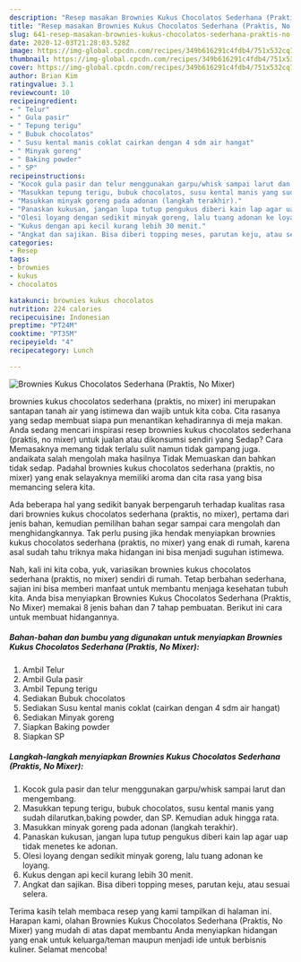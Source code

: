 ```yaml
---
description: "Resep masakan Brownies Kukus Chocolatos Sederhana (Praktis, No Mixer) | Langkah Membuat Brownies Kukus Chocolatos Sederhana (Praktis, No Mixer) Yang Lezat Sekali"
title: "Resep masakan Brownies Kukus Chocolatos Sederhana (Praktis, No Mixer) | Langkah Membuat Brownies Kukus Chocolatos Sederhana (Praktis, No Mixer) Yang Lezat Sekali"
slug: 641-resep-masakan-brownies-kukus-chocolatos-sederhana-praktis-no-mixer-langkah-membuat-brownies-kukus-chocolatos-sederhana-praktis-no-mixer-yang-lezat-sekali
date: 2020-12-03T21:28:03.528Z
image: https://img-global.cpcdn.com/recipes/349b616291c4fdb4/751x532cq70/brownies-kukus-chocolatos-sederhana-praktis-no-mixer-foto-resep-utama.jpg
thumbnail: https://img-global.cpcdn.com/recipes/349b616291c4fdb4/751x532cq70/brownies-kukus-chocolatos-sederhana-praktis-no-mixer-foto-resep-utama.jpg
cover: https://img-global.cpcdn.com/recipes/349b616291c4fdb4/751x532cq70/brownies-kukus-chocolatos-sederhana-praktis-no-mixer-foto-resep-utama.jpg
author: Brian Kim
ratingvalue: 3.1
reviewcount: 10
recipeingredient:
- " Telur"
- " Gula pasir"
- " Tepung terigu"
- " Bubuk chocolatos"
- " Susu kental manis coklat cairkan dengan 4 sdm air hangat"
- " Minyak goreng"
- " Baking powder"
- " SP"
recipeinstructions:
- "Kocok gula pasir dan telur menggunakan garpu/whisk sampai larut dan mengembang."
- "Masukkan tepung terigu, bubuk chocolatos, susu kental manis yang sudah dilarutkan,baking powder, dan SP. Kemudian aduk hingga rata."
- "Masukkan minyak goreng pada adonan (langkah terakhir)."
- "Panaskan kukusan, jangan lupa tutup pengukus diberi kain lap agar uap tidak menetes ke adonan."
- "Olesi loyang dengan sedikit minyak goreng, lalu tuang adonan ke loyang."
- "Kukus dengan api kecil kurang lebih 30 menit."
- "Angkat dan sajikan. Bisa diberi topping meses, parutan keju, atau sesuai selera."
categories:
- Resep
tags:
- brownies
- kukus
- chocolatos

katakunci: brownies kukus chocolatos 
nutrition: 224 calories
recipecuisine: Indonesian
preptime: "PT24M"
cooktime: "PT35M"
recipeyield: "4"
recipecategory: Lunch

---
```



![Brownies Kukus Chocolatos Sederhana (Praktis, No Mixer)](https://img-global.cpcdn.com/recipes/349b616291c4fdb4/751x532cq70/brownies-kukus-chocolatos-sederhana-praktis-no-mixer-foto-resep-utama.jpg)


brownies kukus chocolatos sederhana (praktis, no mixer) ini merupakan santapan tanah air yang istimewa dan wajib untuk kita coba. Cita rasanya yang sedap membuat siapa pun menantikan kehadirannya di meja makan.
Anda sedang mencari inspirasi resep brownies kukus chocolatos sederhana (praktis, no mixer) untuk jualan atau dikonsumsi sendiri yang Sedap? Cara Memasaknya memang tidak terlalu sulit namun tidak gampang juga. andaikata salah mengolah maka hasilnya Tidak Memuaskan dan bahkan tidak sedap. Padahal brownies kukus chocolatos sederhana (praktis, no mixer) yang enak selayaknya memiliki aroma dan cita rasa yang bisa memancing selera kita.



Ada beberapa hal yang sedikit banyak berpengaruh terhadap kualitas rasa dari brownies kukus chocolatos sederhana (praktis, no mixer), pertama dari jenis bahan, kemudian pemilihan bahan segar sampai cara mengolah dan menghidangkannya. Tak perlu pusing jika hendak menyiapkan brownies kukus chocolatos sederhana (praktis, no mixer) yang enak di rumah, karena asal sudah tahu triknya maka hidangan ini bisa menjadi suguhan istimewa.


Nah, kali ini kita coba, yuk, variasikan brownies kukus chocolatos sederhana (praktis, no mixer) sendiri di rumah. Tetap berbahan sederhana, sajian ini bisa memberi manfaat untuk membantu menjaga kesehatan tubuh kita. Anda bisa menyiapkan Brownies Kukus Chocolatos Sederhana (Praktis, No Mixer) memakai 8 jenis bahan dan 7 tahap pembuatan. Berikut ini cara untuk membuat hidangannya.

<!--inarticleads1-->

##### Bahan-bahan dan bumbu yang digunakan untuk menyiapkan Brownies Kukus Chocolatos Sederhana (Praktis, No Mixer):

1. Ambil  Telur
1. Ambil  Gula pasir
1. Ambil  Tepung terigu
1. Sediakan  Bubuk chocolatos
1. Sediakan  Susu kental manis coklat (cairkan dengan 4 sdm air hangat)
1. Sediakan  Minyak goreng
1. Siapkan  Baking powder
1. Siapkan  SP




<!--inarticleads2-->

##### Langkah-langkah menyiapkan Brownies Kukus Chocolatos Sederhana (Praktis, No Mixer):

1. Kocok gula pasir dan telur menggunakan garpu/whisk sampai larut dan mengembang.
1. Masukkan tepung terigu, bubuk chocolatos, susu kental manis yang sudah dilarutkan,baking powder, dan SP. Kemudian aduk hingga rata.
1. Masukkan minyak goreng pada adonan (langkah terakhir).
1. Panaskan kukusan, jangan lupa tutup pengukus diberi kain lap agar uap tidak menetes ke adonan.
1. Olesi loyang dengan sedikit minyak goreng, lalu tuang adonan ke loyang.
1. Kukus dengan api kecil kurang lebih 30 menit.
1. Angkat dan sajikan. Bisa diberi topping meses, parutan keju, atau sesuai selera.




Terima kasih telah membaca resep yang kami tampilkan di halaman ini. Harapan kami, olahan Brownies Kukus Chocolatos Sederhana (Praktis, No Mixer) yang mudah di atas dapat membantu Anda menyiapkan hidangan yang enak untuk keluarga/teman maupun menjadi ide untuk berbisnis kuliner. Selamat mencoba!
